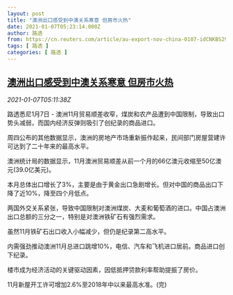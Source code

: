 ```yaml
---
layout: post
title: "澳洲出口感受到中澳关系寒意 但房市火热"
date: 2021-01-07T05:23:14.000Z
author: 路透
from: https://cn.reuters.com/article/au-export-nov-china-0107-idCNKBS29C0IE
tags: [ 路透 ]
categories: [ 路透 ]
---
```

<!--1609996994000-->
[澳洲出口感受到中澳关系寒意 但房市火热](https://cn.reuters.com/article/au-export-nov-china-0107-idCNKBS29C0IE)
------

<div>
<div><i>2021-01-07T05:11:38Z</i></div><p>路透悉尼1月7日 - 澳洲11月贸易顺差收窄，煤炭和农产品遭到中国限制，导致出口势头减弱，而国内经济反弹则吸引了创纪录的商品进口。</p><p>周四公布的其他数据显示，澳洲的房地产市场重新振作起来，民间部门房屋营建许可达到了二十年来的最高水平。</p><p>澳洲统计局的数据显示，11月澳洲贸易顺差从前一个月的66亿澳元收缩至50亿澳元(39.0亿美元)。</p><p>本月总体出口增长了3%，主要是由于黄金出口急剧增长。但对中国的商品出口下降了近10%，降至四个月低点。</p><p>两国外交关系紧张，导致中国限制对澳洲煤炭、大麦和葡萄酒的进口。中国占澳洲出口总额的三分之一，特别是对澳洲铁矿石有强烈需求。</p><p>虽然11月铁矿石出口收入小幅减少，但仍是纪录第二高水平。</p><p>内需强劲推动澳洲11月总进口跳增10%，电信、汽车和飞机进口居前。商品进口创下纪录。</p><p>楼市成为经济活动的关键驱动因素，因低抵押贷款利率帮助提振了房价。</p><p>11月新屋开工许可增加2.6%至2018年中以来最高水准。(完)</p>
</div>
